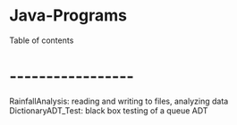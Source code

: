 # Java-Programs
Table of contents
# -----------------
RainfallAnalysis: reading and writing to files, analyzing data
DictionaryADT_Test: black box testing of a queue ADT

